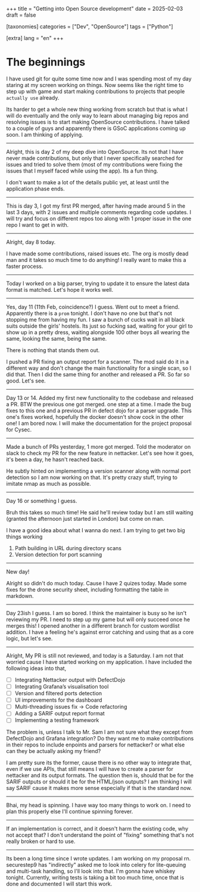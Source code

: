 +++
title = "Getting into Open Source development"
date = 2025-02-03
draft = false

[taxonomies]
categories = ["Dev", "OpenSource"]
tags = ["Python"]

[extra]
lang = "en"
+++

# The beginnings

I have used git for quite some time now and I was spending most of my day staring at my screen working on things. Now seems like the right time to step up with game and start making contributions to projects that people `actually use` already.

Its harder to get a whole new thing working from scratch but that is what I will do eventually and the only way to learn about managing big repos and resolving issues is to start making OpenSource contributions. I have talked to a couple of guys and apparently there is GSoC applications coming up soon. I am thinking of applying.

---

Alright, this is day 2 of my deep dive into OpenSource. Its not that I have never made contributions, but only that I never specifically searched for issues and tried to solve them (most of my contributions were fixing the issues that I myself faced while using the app). Its a fun thing.

I don't want to make a lot of the details public yet, at least until the application phase ends.

---

This is day 3, I got my first PR merged, after having made around 5 in the last 3 days, with 2 issues and multiple comments regarding code updates. I will try and focus on different repos too along with 1 proper issue in the one repo I want to get in with.

---

Alright, day 8 today.

I have made some contributions, raised issues etc. The org is mostly dead man and it takes so much time to do anything! I really want to make this a faster process.

---

Today I worked on a big parser, trying to update it to ensure the latest data format is matched. Let's hope it works well.

---

Yes, day 11 (11th Feb, coincidence?) I guess. Went out to meet a friend. Apparently there is a `prom` tonight. I don't have no one but that's not stopping me from having my fun. I saw a bunch of cucks wait in all black suits outside the girls' hostels. Its just so fucking sad, waiting for your girl to show up in a pretty dress, waiting alongside 100 other boys all wearing the same, looking the same, being the same. 

There is nothing that stands them out.

I pushed a PR fixing an output report for a scanner. The mod said do it in a different way and don't change the main functionality for a single scan, so I did that. Then I did the same thing for another and released a PR. So far so good. Let's see. 

---

Day 13 or 14. Added my first new functionality to the codebase and released a PR. BTW the previous one got merged. one step at a time. I made the bug fixes to this one and a previous PR in defect dojo for a parser upgrade. This one's fixes worked, hopefully the docker doesn't show cock in the other one! I am bored now. I will make the documentation for the project proposal for Cysec. 

---

Made a bunch of PRs yesterday, 1 more got merged. Told the moderator on slack to check my PR for the new feature in nettacker. Let's see how it goes, it's been a day, he hasn't reached back.

He subtly hinted on implementing a version scanner along with normal port detection so I am now working on that. It's pretty crazy stuff, trying to imitate nmap as much as possible. 

---

Day 16 or something I guess. 

Bruh this takes so much time! He said he'll review today but I am still waiting (granted the afternoon just started in London) but come on man. 

I have a good idea about what I wanna do next. I am trying to get two big things working

1. Path building in URL during directory scans
2. Version detection for port scanning

---

New day!

Alright so didn't do much today. Cause I have 2 quizes today. Made some fixes for the drone security sheet, including formatting the table in markdown.

---

Day 23ish I guess. I am so bored. I think the maintainer is busy so he isn't reviewing my PR. I need to step up my game but will only succeed once he merges this!
I opened another in a different branch for custom wordlist addition. I have a feeling he's against error catching and using that as a core logic, but let's see.

---

Alright, My PR is still not reviewed, and today is a Saturday. I am not that worried cause I have started working on my application. I have included the following ideas into that, 

- [ ] Integrating Nettacker output with DefectDojo
- [ ] Integrating Grafana’s visualisation tool
- [ ] Version and filtered ports detection
- [ ] UI improvements for the dashboard
- [ ] Multi-threading issues fix -> Code refactoring
- [ ] Adding a SARIF output report format
- [ ] Implementing a testing framework

The problem is, unless I talk to Mr. Sam I am not sure what they except from DefectDojo and Grafana integration? Do they want me to make contributions in their repos to include enpoints and parsers for nettacker? or what else can they be actually asking my friend?

I am pretty sure its the former, cause there is no other way to integrate that, even if we use APIs, that still means I will have to create a parser for nettacker and its output formats. The question then is, should that be for the SARIF outputs or should it be for the HTML/json outputs? I am thinking I will say SARIF cause it makes more sense especially if that is the standard now.

---

Bhai, my head is spinning. I have way too many things to work on. I need to plan this properly else I'll continue spinning forever.

---

If an implementation is correct, and it doesn't harm the existing code, why not accept that? I don't understand the point of "fixing" something that's not really broken or hard to use.

---

Its been a long time since I wrote updates. I am working on my proposal rn. securestep9 has "indirectly" asked me to look into celery for lite-queuing and multi-task handling, so I'll look into that. I'm gonna have whiskey tonight. Currently, writing tests is taking a bit too much time, once that is done and documented I will start this work.